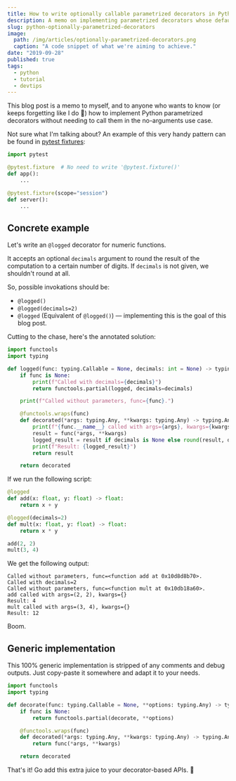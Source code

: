 ```yaml
---
title: How to write optionally callable parametrized decorators in Python
description: A memo on implementing parametrized decorators whose default behavior doesn't require empty parentheses.
slug: python-optionally-parametrized-decorators
image:
  path: /img/articles/optionally-parametrized-decorators.png
  caption: "A code snippet of what we're aiming to achieve."
date: "2019-09-28"
published: true
tags:
  - python
  - tutorial
  - devtips
---
```


This blog post is a memo to myself, and to anyone who wants to know (or keeps forgetting like I do 😬) how to implement Python parametrized decorators without needing to call them in the no-arguments use case.

Not sure what I'm talking about? An example of this very handy pattern can be found in [pytest fixtures](https://docs.pytest.org/en/latest/fixture.html):

```python
import pytest

@pytest.fixture  # No need to write '@pytest.fixture()'
def app():
    ...

@pytest.fixture(scope="session")
def server():
    ...
```

## Concrete example

Let's write an `@logged` decorator for numeric functions.

It accepts an optional `decimals` argument to round the result of the computation to a certain number of digits. If `decimals` is not given, we shouldn't round at all.

So, possible invokations should be:

- `@logged()`
- `@logged(decimals=2)`
- `@logged` (Equivalent of `@logged()`) — implementing this is the goal of this blog post.

Cutting to the chase, here's the annotated solution:

```python
import functools
import typing

def logged(func: typing.Callable = None, decimals: int = None) -> typing.Callable:
    if func is None:
        print(f"Called with decimals={decimals}")
        return functools.partial(logged, decimals=decimals)

    print(f"Called without parameters, func={func}.")

    @functools.wraps(func)
    def decorated(*args: typing.Any, **kwargs: typing.Any) -> typing.Any:
        print(f"{func.__name__} called with args={args}, kwargs={kwargs}")
        result = func(*args, **kwargs)
        logged_result = result if decimals is None else round(result, decimals)
        print(f"Result: {logged_result}")
        return result

    return decorated
```

If we run the following script:

```python
@logged
def add(x: float, y: float) -> float:
    return x + y

@logged(decimals=2)
def mult(x: float, y: float) -> float:
    return x * y

add(2, 2)
mult(3, 4)
```

We get the following output:

```
Called without parameters, func=<function add at 0x10d8d8b70>.
Called with decimals=2
Called without parameters, func=<function mult at 0x10db18a60>.
add called with args=(2, 2), kwargs={}
Result: 4
mult called with args=(3, 4), kwargs={}
Result: 12
```

Boom.

## Generic implementation

This 100% generic implementation is stripped of any comments and debug outputs. Just copy-paste it somewhere and adapt it to your needs.

```python
import functools
import typing

def decorate(func: typing.Callable = None, **options: typing.Any) -> typing.Callable:
    if func is None:
        return functools.partial(decorate, **options)

    @functools.wraps(func)
    def decorated(*args: typing.Any, **kwargs: typing.Any) -> typing.Any:
        return func(*args, **kwargs)

    return decorated
```

That's it! Go add this extra juice to your decorator-based APIs. 🚀
